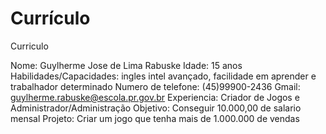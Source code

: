 # Currículo 


Curriculo


Nome: Guylherme Jose de Lima Rabuske
Idade: 15 anos
Habilidades/Capacidades: ingles intel avançado, facilidade em aprender e trabalhador determinado
Numero de telefone: (45)99900-2436
Gmail: guylherme.rabuske@escola.pr.gov.br
Experiencia: Criador de Jogos e Administrador/Administração
Objetivo: Conseguir 10.000,00 de salario mensal
Projeto: Criar um jogo que tenha mais de 1.000.000 de vendas
